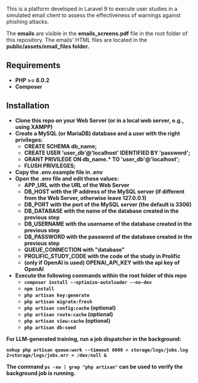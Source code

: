 This is a platform developed in Laravel 9 to execute user studies in a simulated email client to assess the effectiveness of warnings against phishing attacks.

The <b>emails</b> are visible in the <b>emails_screens.pdf</b> file in the root folder of this repository. The emails' HTML files are located in the <b>public/assets/email_files<b> folder.

## Requirements

- PHP >= 8.0.2
- Composer

## Installation

- Clone this repo on your Web Server (or in a local web server, e.g., using XAMPP)
- Create a MySQL (or MariaDB) database and a user with the right privileges:
    - CREATE SCHEMA db_name;
    - CREATE USER 'user_db'@'localhost' IDENTIFIED BY 'password';
    - GRANT PRIVILEGE ON db_name.* TO 'user_db'@'localhost';
    - FLUSH PRIVILEGES;
- Copy the .env.example file in .env
- Open the .env file and edit these values:
    - APP_URL with the URL of the Web Server
    - DB_HOST with the IP address of the MySQL server (if different from the Web Server, otherwise leave 127.0.0.1)
    - DB_PORT with the port of the MySQL server (the default is 3306)
    - DB_DATABASE with the name of the database created in the previous step
    - DB_USERNAME with the username of the database created in the previous step
    - DB_PASSWORD with the password of the database created in the previous step
    - QUEUE_CONNECTION with "database"
    - PROLIFIC_STUDY_CODE with the code of the study in Prolific
    - (only if OpenAI is used) OPENAI_API_KEY with the api key of OpenAI
- Execute the following commands within the root folder of this repo
    - `composer install --optimize-autoloader --no-dev`
    - `npm install`
    - `php artisan key:generate`
    - `php artisan migrate:fresh`
    - `php artisan config:cache` (optional)
    - `php artisan route:cache` (optional)
    - `php artisan view:cache` (optional)
    - `php artisan db:seed`

For LLM-generated training, run a job dispatcher in the background:

`nohup php artisan queue:work --timeout 6000 > storage/logs/jobs.log 2>storage/logs/jobs.err < /dev/null &`

The command `ps -xw | grep "php artisan"` can be used to verify the background job is running.

